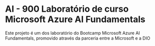 # AI - 900 Laboratório de curso Microsoft Azure AI Fundamentals
Este projeto é um dos laboratório do Bootcamp Microsoft Azure AI Fundamentals, promovido através da parceria entre a Microsoft e a DIO
